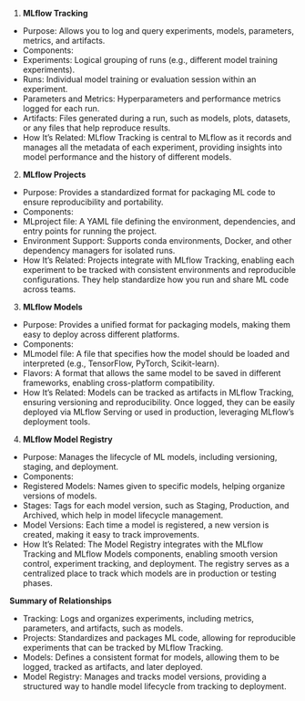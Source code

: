 1. **MLflow Tracking**

- Purpose: Allows you to log and query experiments, models, parameters, metrics, and artifacts.
- Components:
- Experiments: Logical grouping of runs (e.g., different model training experiments).
- Runs: Individual model training or evaluation session within an experiment.
- Parameters and Metrics: Hyperparameters and performance metrics logged for each run.
- Artifacts: Files generated during a run, such as models, plots, datasets, or any files that help reproduce results.
- How It’s Related: MLflow Tracking is central to MLflow as it records and manages all the metadata of each experiment, providing insights into model performance and the history of different models.

2. **MLflow Projects**

- Purpose: Provides a standardized format for packaging ML code to ensure reproducibility and portability.
- Components:
- MLproject file: A YAML file defining the environment, dependencies, and entry points for running the project.
- Environment Support: Supports conda environments, Docker, and other dependency managers for isolated runs.
- How It’s Related: Projects integrate with MLflow Tracking, enabling each experiment to be tracked with consistent environments and reproducible configurations. They help standardize how you run and share ML code across teams.

3. **MLflow Models**

- Purpose: Provides a unified format for packaging models, making them easy to deploy across different platforms.
- Components:
- MLmodel file: A file that specifies how the model should be loaded and interpreted (e.g., TensorFlow, PyTorch, Scikit-learn).
- Flavors: A format that allows the same model to be saved in different frameworks, enabling cross-platform compatibility.
- How It’s Related: Models can be tracked as artifacts in MLflow Tracking, ensuring versioning and reproducibility. Once logged, they can be easily deployed via MLflow Serving or used in production, leveraging MLflow’s deployment tools.

4. **MLflow Model Registry**

- Purpose: Manages the lifecycle of ML models, including versioning, staging, and deployment.
- Components:
- Registered Models: Names given to specific models, helping organize versions of models.
- Stages: Tags for each model version, such as Staging, Production, and Archived, which help in model lifecycle management.
- Model Versions: Each time a model is registered, a new version is created, making it easy to track improvements.
- How It’s Related: The Model Registry integrates with the MLflow Tracking and MLflow Models components, enabling smooth version control, experiment tracking, and deployment. The registry serves as a centralized place to track which models are in production or testing phases.

**Summary of Relationships**

- Tracking: Logs and organizes experiments, including metrics, parameters, and artifacts, such as models.
- Projects: Standardizes and packages ML code, allowing for reproducible experiments that can be tracked by MLflow Tracking.
- Models: Defines a consistent format for models, allowing them to be logged, tracked as artifacts, and later deployed.
- Model Registry: Manages and tracks model versions, providing a structured way to handle model lifecycle from tracking to deployment.

